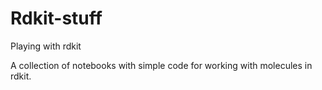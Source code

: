 # Rdkit-stuff
Playing with rdkit

A collection of notebooks with simple code for working with molecules in rdkit. 
